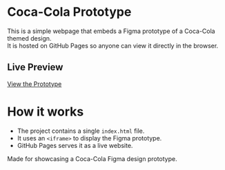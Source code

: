 # Coca-Cola Prototype

This is a simple webpage that embeds a Figma prototype of a Coca-Cola themed design.  
It is hosted on GitHub Pages so anyone can view it directly in the browser.

## Live Preview
[View the Prototype](https://krutikadevare.github.io/coca-cola-prototype/)

# How it works
- The project contains a single `index.html` file.  
- It uses an `<iframe>` to display the Figma prototype.  
- GitHub Pages serves it as a live website.

Made for showcasing a Coca-Cola Figma design prototype.
